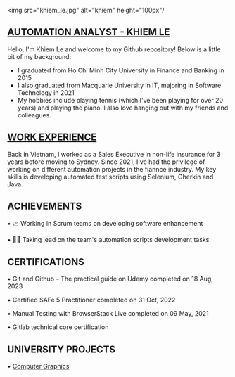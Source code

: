 <img src="khiem_le.jpg" alt="khiem" height="100px"/

## [AUTOMATION ANALYST - KHIEM LE](https://www.linkedin.com/in/jimmyle12/)

  Hello, I'm Khiem Le and welcome to my Github repository! Below is a little bit of my background: 
  - I graduated from Ho Chi Minh City University in Finance and Banking in 2015
  - I also graduated from Macquarie University in IT, majoring in Software Technology in 2021
  - My hobbies include playing tennis (which I've been playing for over 20 years) and playing the piano. I also love hanging out with my friends and colleagues.

## [WORK EXPERIENCE](/reference/WORKEXPERIENCE.MD)
  
  Back in Vietnam, I worked as a Sales Executive in non-life insurance for 3 years before moving to Sydney. Since 2021, I've had the privilege of working on different automation projects in the fiannce industry. My key skills is developing automated test scripts using Selenium, Gherkin and Java.

## ACHIEVEMENTS

• 📈 Working in Scrum teams on developing software enhancement

• 🙋‍♂️ Taking lead on the team's automation scripts development tasks

## CERTIFICATIONS

• Git and Github – The practical guide on Udemy completed on 18 Aug, 2023

• Certified SAFe 5 Practitioner completed on 31 Oct, 2022

• Manual Testing with BrowserStack Live completed on 09 May, 2021

• Gitlab technical core certification

## UNIVERSITY PROJECTS

• [Computer Graphics](https://github.com/jimmyle12/COMP3170_Assigment_3)
